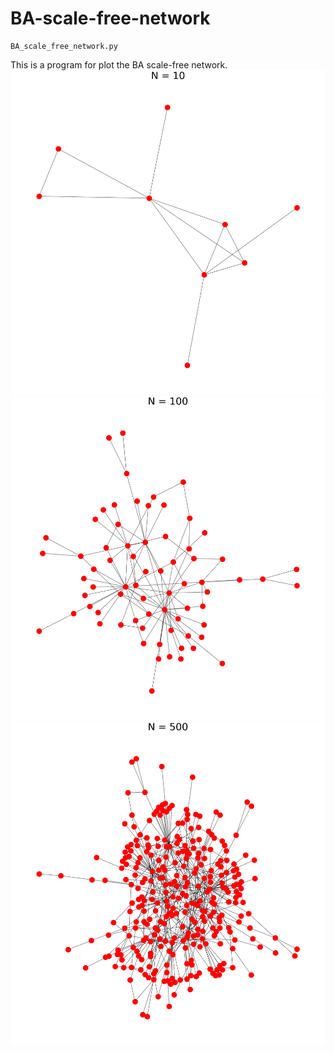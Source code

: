 # BA-scale-free-network
```shell
BA_scale_free_network.py
```
This is a program for plot the BA scale-free network.
![image-20220427131436805](https://raw.githubusercontent.com/Tikmoing/BA-scale-free-network/main/figure/image-20220427131222193.png)
![image-20220427131436805](https://raw.githubusercontent.com/Tikmoing/BA-scale-free-network/main/figure/image-20220427131436805.png)
![image-20220427131532784](https://raw.githubusercontent.com/Tikmoing/BA-scale-free-network/main/figure/image-20220427131532784.png)
